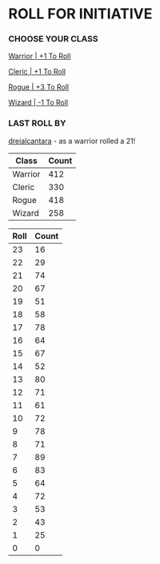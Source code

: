 # ROLL FOR INITIATIVE
### CHOOSE YOUR CLASS

[Warrior | +1 To Roll](https://github.com/benjaminsampica/benjaminsampica/issues/new?title=roll%7Cwarrior&body=Just+click+%27Submit+new+issue%27.)

[Cleric | +1 To Roll](https://github.com/benjaminsampica/benjaminsampica/issues/new?title=roll%7Ccleric&body=Just+click+%27Submit+new+issue%27.)

[Rogue | +3 To Roll](https://github.com/benjaminsampica/benjaminsampica/issues/new?title=roll%7Crogue&body=Just+click+%27Submit+new+issue%27.)

[Wizard | -1 To Roll](https://github.com/benjaminsampica/benjaminsampica/issues/new?title=roll%7Cwizard&body=Just+click+%27Submit+new+issue%27.)
### LAST ROLL BY
[dreialcantara](https://www.github.com/dreialcantara) - as a warrior rolled a 21!

|Class|Count|
|-|-|
|Warrior|412|
|Cleric|330|
|Rogue|418|
|Wizard|258|

|Roll|Count|
|-|-|
|23|16
|22|29
|21|74
|20|67
|19|51
|18|58
|17|78
|16|64
|15|67
|14|52
|13|80
|12|71
|11|61
|10|72
|9|78
|8|71
|7|89
|6|83
|5|64
|4|72
|3|53
|2|43
|1|25
|0|0
